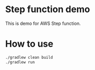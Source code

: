 # Step function demo
This is demo for AWS Step function.

# How to use

```bash
./gradlew clean build 
./gradlew run         
```